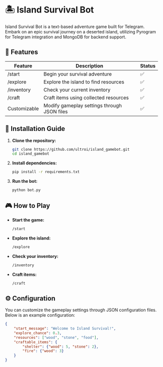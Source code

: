 # 🏝️ Island Survival Bot

Island Survival Bot is a text-based adventure game built for Telegram. Embark on an epic survival journey on a deserted island, utilizing Pyrogram for Telegram integration and MongoDB for backend support.

## 🌟 Features

| Feature            | Description                                      | Status |
|--------------------|--------------------------------------------------|--------|
| /start             | Begin your survival adventure                     | ✅     |
| /explore           | Explore the island to find resources              | ✅     |
| /inventory         | Check your current inventory                      | ✅     |
| /craft             | Craft items using collected resources             | ✅     |
| Customizable       | Modify gameplay settings through JSON files       | ✅     |

## 🚀 Installation Guide

1. **Clone the repository:**
    ```bash
    git clone https://github.com/ultroi/island_gamebot.git
    cd island_gamebot
    ```

2. **Install dependencies:**
    ```bash
    pip install -r requirements.txt
    ```

3. **Run the bot:**
    ```bash
    python bot.py
    ```

## 🎮 How to Play

- **Start the game:**
    ```bash
    /start
    ```

- **Explore the island:**
    ```bash
    /explore
    ```

- **Check your inventory:**
    ```bash
    /inventory
    ```

- **Craft items:**
    ```bash
    /craft
    ```

## ⚙️ Configuration

You can customize the gameplay settings through JSON configuration files. Below is an example configuration:
```json
{
    "start_message": "Welcome to Island Survival!",
    "explore_chance": 0.3,
    "resources": ["wood", "stone", "food"],
    "craftable_items": {
        "shelter": {"wood": 5, "stone": 2},
        "fire": {"wood": 3}
    }
}
